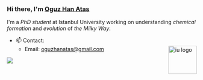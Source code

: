 ### Hi there, I'm [Oguz Han Atas](https://oguzhanatas.github.io)

I'm a _PhD student_ at Istanbul University working on understanding _chemical formation_ and _evolution_ of _the Milky Way_.

- 📫 Contact:
  * Email: oguzhanatas@gmail.com
<img align="right" src="https://cdn.istanbul.edu.tr/FileHandler.ashx?f=JRF-XMzsKkuk8YGWCG3tsg" alt="iu logo" width=75px height=75px></a>


![](https://komarev.com/ghpvc/?username=oguzhanatas&label=PROFILE+VIEWS)
